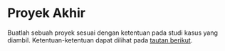 # Proyek Akhir

Buatlah sebuah proyek sesuai dengan ketentuan pada studi kasus yang
diambil. Ketentuan-ketentuan dapat dilihat pada
[tautan berikut](https://bit.ly/rubrikdaspro).
